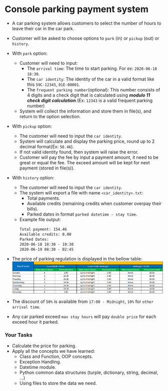 # Console parking payment system

- A car parking system allows customers to select the number of hours to leave their car in the car park.
- Customer will be asked to choose options to `park` (in) or `pickup` (out) or `history`.
- With `park` option:
    - Customer will need to input:
        - The `arrival time`: The time to start parking. For ex: `2020-06-18 18:30`.
        - The `car identity`: The identity of the car in a valid format like this `59C-12345`, `01E-00001`.
        - The `frequent parking number`(optional): This number consists of 4 digits and a check digit that is calculated
        using **_modulo 11 check digit calculation_**.(Ex: `12343` is a valid frequent parking number)
    - System will collect the information and store them in file(s), and return to the option selection. 
- With `pickup` option: 
    - The customer will need to input the `car identity`.
    - System will calculate and display the parking price, round up to 2 decimal format(Ex: `50.46`).
    - If not valid identity found, then system will raise the error.
    - Customer will pay the fee by input a payment amount, it need to be great or equal the fee. The exceed amount
    will be kept for next payment (stored in file(s)).
- With `history` option:
    - The customer will need to input the `car identity`.
    - The system will export a file with name `<car_identity>.txt`:
        - Total payments.
        - Available credits (remaining credits when customer overpay their bills).
        - Parked dates in format `parked datetime - stay time`.
    - Example file output:
        ```text
        Total payment: 154.46
        Available credits: 0.00
        Parked Dates:
        2020-06-18 18:30 - 10:30
        2020-06-19 08:30 - 02:45
        ``` 
        
- The price of parking regulation is displayed in the bellow table:
![Parking Price](image.png)
- The discount of `50%` is available from `17:00 - Midnight`, `10%` for `other arrival time`.
- Any car parked exceed `max stay hours` will pay `double price` for each exceed hour it parked. 

### Your Tasks
- Calculate the price for parking.
- Apply all the concepts we have learned:
    - Class and Function, OOP concepts.
    - Exception Handling.
    - Datetime module.
    - Python common data structures (turple, dictionary, string, decimal, ...)
    - Using files to store the data we need.